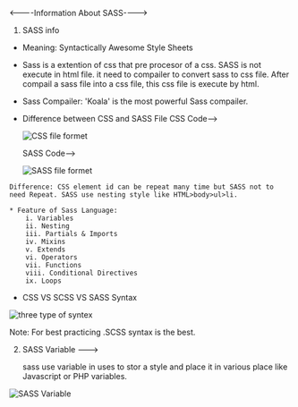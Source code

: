 <----Information About SASS---->

01. SASS info

   * Meaning: Syntactically Awesome Style Sheets

   * Sass is a extention of css that pre procesor of a css. SASS is not execute in html file. it need to compailer to convert sass to css file. After compail a sass file into a css file, this css file is execute by html.

   * Sass Compailer: 'Koala' is the most powerful Sass compailer.

   * Difference between CSS and SASS File 
        CSS Code--> 
        
        ![CSS file formet](https://user-images.githubusercontent.com/76748668/117567007-c129ca80-b0db-11eb-8431-a0ec8030391e.jpg)
        
        SASS Code-->
        
        ![SASS file formet](https://user-images.githubusercontent.com/76748668/117567038-e6b6d400-b0db-11eb-863d-246eada291b6.jpg)
        
    
    Difference: CSS element id can be repeat many time but SASS not to need Repeat. SASS use nesting style like HTML>body>ul>li.

    * Feature of Sass Language:
        i. Variables
        ii. Nesting
        iii. Partials & Imports
        iv. Mixins
        v. Extends
        vi. Operators
        vii. Functions
        viii. Conditional Directives
        ix. Loops

  * CSS VS SCSS VS SASS Syntax
  
  ![three type of syntex](https://user-images.githubusercontent.com/76748668/117567302-8cb70e00-b0dd-11eb-9c55-b81862ca18cf.jpg)

  Note: For best practicing .SCSS syntax is the best.

02. SASS Variable --->
  
     sass use variable in uses to stor a style and place it in various place like Javascript or PHP variables.
     
  ![SASS Variable](https://user-images.githubusercontent.com/76748668/117567533-72c9fb00-b0de-11eb-823a-bcb5626d3162.jpg)
